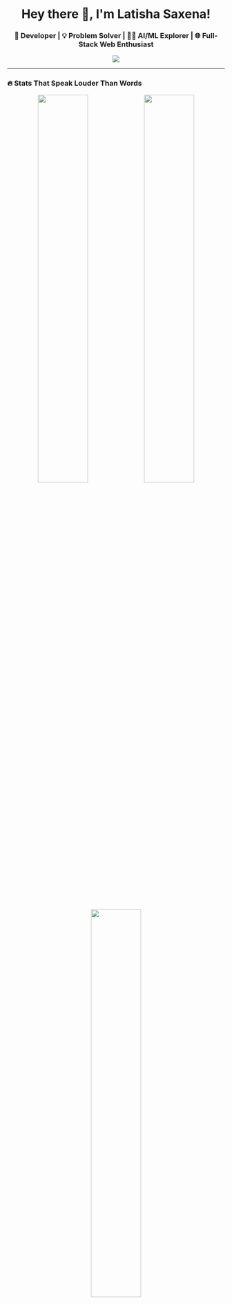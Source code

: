 <!-- GitHub Profile README -->

<h1 align="center">Hey there 👋, I'm Latisha Saxena!</h1>
<h3 align="center">🚀 Developer | 💡 Problem Solver | 👩‍💻 AI/ML Explorer | 🌐 Full-Stack Web Enthusiast</h3>

<p align="center">
  <img src="https://readme-typing-svg.herokuapp.com/?lines=Software+Engineer;MERN+Stack+Developer;Machine+Learning+Practitioner;Always+learning+new+things&center=true&width=500&height=45">
</p>

---

### 🔥 Stats That Speak Louder Than Words

<p align="center">
  <img src="https://github-readme-stats.vercel.app/api?username=latisha-29&show_icons=true&theme=tokyonight&hide_border=true" width="48%"/>
  <img src="https://github-readme-streak-stats.herokuapp.com/?user=latisha-29&theme=tokyonight&hide_border=true" width="48%"/>
</p>

<p align="center">
  <img src="https://github-readme-stats.vercel.app/api/top-langs/?username=latisha-29&layout=compact&theme=tokyonight&hide_border=true" width="48%"/>
</p>

---

### 🛠️ Tech Stack & Tools

<p align="center">
  <img src="https://skillicons.dev/icons?i=html,css,js,ts,react,nextjs,nodejs,express,mongodb,python,cpp,java,git,github,vscode,tailwind,figma" />
</p>

---

### 🧠 Currently Working On:
- 🚀 Building full-stack projects using **Next.js + MongoDB**
- 🤖 Exploring **Generative AI** (LLMs & GANs)
- 📘 Preparing for coding interviews & system design

---

### 🧩 My GitHub Activity Graph

<p align="center">
  <img src="https://github-readme-activity-graph.vercel.app/graph?username=latisha-29&theme=github-compact&hide_border=true" />
</p>

---

### 🏆 GitHub Trophies

<p align="center">
  <img src="https://github-profile-trophy.vercel.app/?username=latisha-29&theme=radical&margin-w=15&no-frame=true" />
</p>

---

### 🐍 Snake Eating My Contributions

<p align="center">
  <img src="https://raw.githubusercontent.com/latisha-29/latisha-29/output/github-contribution-grid-snake.svg" />
</p>

> 📝 To enable this animation:
> - Create a branch called `output`
> - Use GitHub Action like [Platane/snk](https://github.com/Platane/snk) (I can set this up if you want)

---

### 🌟 Featured Projects

| Project | Description | Tech |
|--------|-------------|------|
| [🔖 Link Saver Dashboard](https://github.com/Latisha-29/link-saver) | Save & summarize your links with AI | `Next.js`, `Tailwind`, `MongoDB`, `Jina AI` |
| [📊 ML Accuracy Analyzer](https://github.com/Latisha-29/ml-evaluator) | Compares accuracy of ML algorithms | `Scikit-learn`, `GAN`, `Pandas`, `Matplotlib` |
| [💬 ChatGPT Clone UI](https://github.com/Latisha-29/chatgpt-ui) | Chatbot frontend using OpenAI APIs | `React`, `Tailwind`, `OpenAI API` |

---

### 🧑‍💼 Let's Connect!

<p align="center">
  <a href="https://linkedin.com/in/latisha-saxena" target="_blank"><img src="https://cdn-icons-png.flaticon.com/512/174/174857.png" width="30"/></a>
  <a href="mailto:latisha@example.com"><img src="https://cdn-icons-png.flaticon.com/512/732/732200.png" width="30"/></a>
  <a href="https://github.com/Latisha-29"><img src="https://cdn-icons-png.flaticon.com/512/2111/2111432.png" width="30"/></a>
</p>

---

<p align="center"><b>“Build things you're proud of.”</b></p>
<p align="center">✨ Thank you for visiting! ✨</p>
